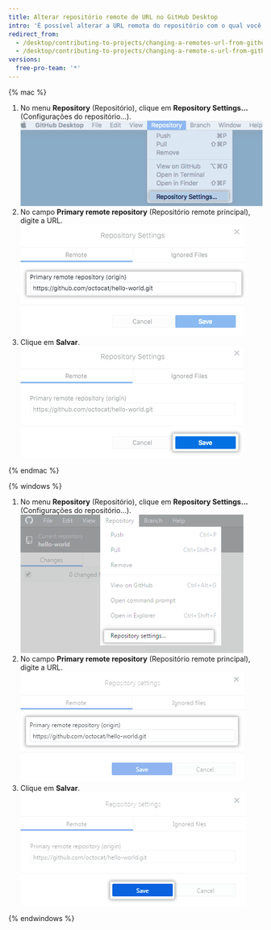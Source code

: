 ```yaml
---
title: Alterar repositório remote de URL no GitHub Desktop
intro: 'É possível alterar a URL remota do repositório com o qual você estiver trabalhando via {% data variables.product.prodname_desktop %}. Você pode fazer isso em caso de alteração do nome do repositório, do nome do usuário ou do nome da organização proprietária do repositório.'
redirect_from:
  - /desktop/contributing-to-projects/changing-a-remotes-url-from-github-desktop
  - /desktop/contributing-to-projects/changing-a-remote-s-url-from-github-desktop
versions:
  free-pro-team: '*'
---
```


{% mac %}

1. No menu **Repository** (Repositório), clique em **Repository Settings...** (Configurações do repositório...). ![Opção de menu Repository Settings (Configurações do repositório)](/assets/images/help/desktop/repository-settings-mac.png)
2. No campo **Primary remote repository** (Repositório remote principal), digite a URL. ![Campo <strong>Primary remote repository</strong> (Repositório remote principal)](/assets/images/help/desktop/repository-settings-remote-mac.png)
3. Clique em **Salvar**. ![Botão Save (Salvar)](/assets/images/help/desktop/repository-settings-save-mac.png)

{% endmac %}

{% windows %}

1. No menu **Repository** (Repositório), clique em **Repository Settings...** (Configurações do repositório...). ![Opção de menu Repository Settings (Configurações do repositório)](/assets/images/help/desktop/repository-settings-win.png)
2. No campo **Primary remote repository** (Repositório remote principal), digite a URL. ![Campo <strong>Primary remote repository</strong> (Repositório remote principal)](/assets/images/help/desktop/repository-settings-remote-win.png)
3. Clique em **Salvar**. ![Botão Save (Salvar)](/assets/images/help/desktop/repository-settings-save-win.png)

{% endwindows %}
